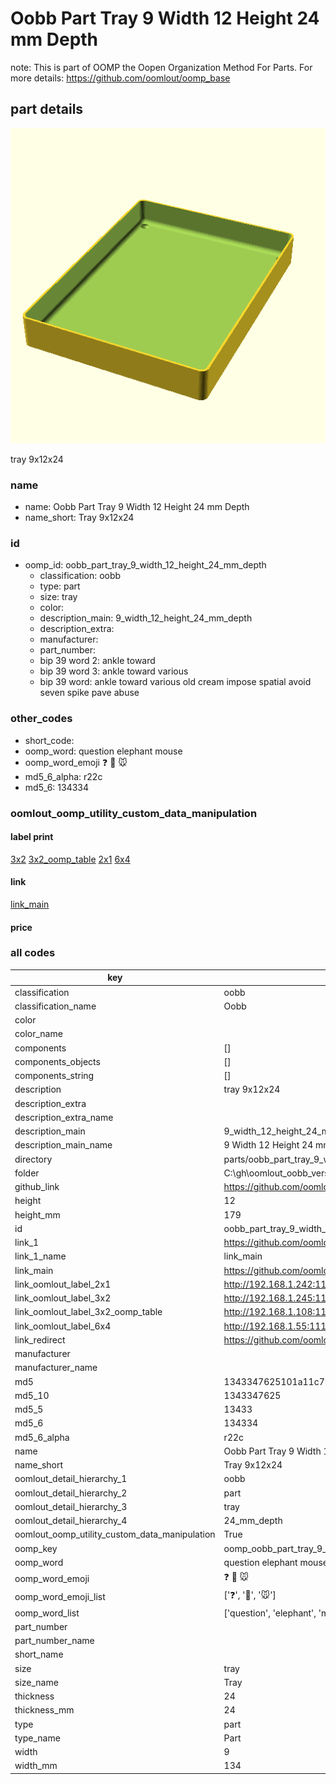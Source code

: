 # Oobb Part Tray 9 Width 12 Height 24 mm Depth  

note: This is part of OOMP the Oopen Organization Method For Parts. For more details: https://github.com/oomlout/oomp_base

##  part details
  

[![](3dpr.png)](3dpr.png)

tray 9x12x24



### name
* name: Oobb Part Tray 9 Width 12 Height 24 mm Depth
* name_short: Tray 9x12x24 
### id
* oomp_id: oobb_part_tray_9_width_12_height_24_mm_depth
  * classification: oobb
  * type: part
  * size: tray
  * color: 
  * description_main: 9_width_12_height_24_mm_depth
  * description_extra: 
  * manufacturer: 
  * part_number: 
  * bip 39 word 2: ankle toward
  * bip 39 word 3: ankle toward various
  * bip 39 word: ankle toward various old cream impose spatial avoid seven spike pave abuse

### other_codes
* short_code: 
* oomp_word: question elephant mouse
* oomp_word_emoji :question: :elephant: :mouse:
* md5_6_alpha: r22c
* md5_6: 134334






### oomlout_oomp_utility_custom_data_manipulation
#### label print
[3x2](http://192.168.1.245:1112/?label=oomp%20r22c)
[3x2_oomp_table](http://192.168.1.108:1112/?label=oomp%20r22c)
[2x1](http://192.168.1.242:1112/?label=oomp%20r22c)
[6x4](http://192.168.1.55:1112/?label=oomp%20r22c)    

#### link

[link_main](https://github.com/oomlout/oomlout_oobb_version_4_generated_parts/tree/main/navigation_oomp/oobb/part/tray/9_width_12_height_24_mm_depth/part)                              

#### price







### all codes 
| key | value |  
| --- | --- |  
| classification | oobb |  
| classification_name | Oobb |  
| color |  |  
| color_name |  |  
| components | [] |  
| components_objects | [] |  
| components_string | [] |  
| description | tray 9x12x24 |  
| description_extra |  |  
| description_extra_name |  |  
| description_main | 9_width_12_height_24_mm_depth |  
| description_main_name | 9 Width 12 Height 24 mm Depth |  
| directory | parts/oobb_part_tray_9_width_12_height_24_mm_depth |  
| folder | C:\gh\oomlout_oobb_version_4_generated_parts\parts\oobb_part_tray_9_width_12_height_24_mm_depth |  
| github_link | https://github.com/oomlout/oomlout_oomp_part_src/tree/main/parts/oobb_part_tray_9_width_12_height_24_mm_depth |  
| height | 12 |  
| height_mm | 179 |  
| id | oobb_part_tray_9_width_12_height_24_mm_depth |  
| link_1 | https://github.com/oomlout/oomlout_oobb_version_4_generated_parts/tree/main/navigation_oomp/oobb/part/tray/9_width_12_height_24_mm_depth/part |  
| link_1_name | link_main |  
| link_main | https://github.com/oomlout/oomlout_oobb_version_4_generated_parts/tree/main/navigation_oomp/oobb/part/tray/9_width_12_height_24_mm_depth/part |  
| link_oomlout_label_2x1 | http://192.168.1.242:1112/?label=oomp%20r22c |  
| link_oomlout_label_3x2 | http://192.168.1.245:1112/?label=oomp%20r22c |  
| link_oomlout_label_3x2_oomp_table | http://192.168.1.108:1112/?label=oomp%20r22c |  
| link_oomlout_label_6x4 | http://192.168.1.55:1112/?label=oomp%20r22c |  
| link_redirect | https://github.com/oomlout/oomlout_oobb_version_4_generated_parts/tree/main/parts/oobb_tray_09_12_24 |  
| manufacturer |  |  
| manufacturer_name |  |  
| md5 | 1343347625101a11c79979a1e3398049 |  
| md5_10 | 1343347625 |  
| md5_5 | 13433 |  
| md5_6 | 134334 |  
| md5_6_alpha | r22c |  
| name | Oobb Part Tray 9 Width 12 Height 24 mm Depth |  
| name_short | Tray 9x12x24  |  
| oomlout_detail_hierarchy_1 | oobb |  
| oomlout_detail_hierarchy_2 | part |  
| oomlout_detail_hierarchy_3 | tray |  
| oomlout_detail_hierarchy_4 | 24_mm_depth |  
| oomlout_oomp_utility_custom_data_manipulation | True |  
| oomp_key | oomp_oobb_part_tray_9_width_12_height_24_mm_depth |  
| oomp_word | question elephant mouse |  
| oomp_word_emoji | :question: :elephant: :mouse: |  
| oomp_word_emoji_list | [':question:', ':elephant:', ':mouse:'] |  
| oomp_word_list | ['question', 'elephant', 'mouse'] |  
| part_number |  |  
| part_number_name |  |  
| short_name |  |  
| size | tray |  
| size_name | Tray |  
| thickness | 24 |  
| thickness_mm | 24 |  
| type | part |  
| type_name | Part |  
| width | 9 |  
| width_mm | 134 |  
